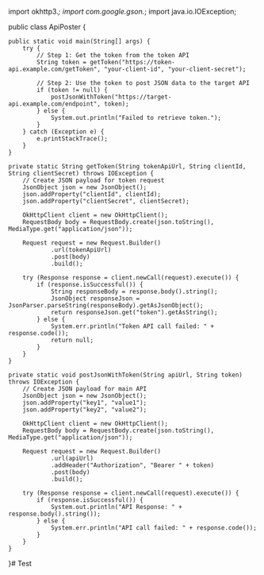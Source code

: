 import okhttp3.*;
import com.google.gson.*;
import java.io.IOException;

public class ApiPoster {

    public static void main(String[] args) {
        try {
            // Step 1: Get the token from the token API
            String token = getToken("https://token-api.example.com/getToken", "your-client-id", "your-client-secret");

            // Step 2: Use the token to post JSON data to the target API
            if (token != null) {
                postJsonWithToken("https://target-api.example.com/endpoint", token);
            } else {
                System.out.println("Failed to retrieve token.");
            }
        } catch (Exception e) {
            e.printStackTrace();
        }
    }

    private static String getToken(String tokenApiUrl, String clientId, String clientSecret) throws IOException {
        // Create JSON payload for token request
        JsonObject json = new JsonObject();
        json.addProperty("clientId", clientId);
        json.addProperty("clientSecret", clientSecret);

        OkHttpClient client = new OkHttpClient();
        RequestBody body = RequestBody.create(json.toString(), MediaType.get("application/json"));

        Request request = new Request.Builder()
                .url(tokenApiUrl)
                .post(body)
                .build();

        try (Response response = client.newCall(request).execute()) {
            if (response.isSuccessful()) {
                String responseBody = response.body().string();
                JsonObject responseJson = JsonParser.parseString(responseBody).getAsJsonObject();
                return responseJson.get("token").getAsString();
            } else {
                System.err.println("Token API call failed: " + response.code());
                return null;
            }
        }
    }

    private static void postJsonWithToken(String apiUrl, String token) throws IOException {
        // Create JSON payload for main API
        JsonObject json = new JsonObject();
        json.addProperty("key1", "value1");
        json.addProperty("key2", "value2");

        OkHttpClient client = new OkHttpClient();
        RequestBody body = RequestBody.create(json.toString(), MediaType.get("application/json"));

        Request request = new Request.Builder()
                .url(apiUrl)
                .addHeader("Authorization", "Bearer " + token)
                .post(body)
                .build();

        try (Response response = client.newCall(request).execute()) {
            if (response.isSuccessful()) {
                System.out.println("API Response: " + response.body().string());
            } else {
                System.err.println("API call failed: " + response.code());
            }
        }
    }
}# Test
